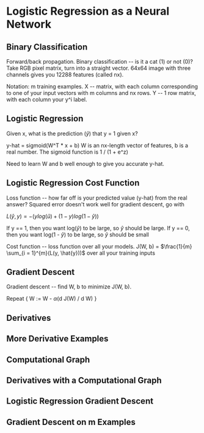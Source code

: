 # Logistic Regression as a Neural Network

## Binary Classification
Forward/back propagation.
Binary classification -- is it a cat (1) or not (0)?
Take RGB pixel matrix, turn into a straight vector. 64x64 image with three channels gives you 12288 features (called nx).

Notation:
m training examples.
X -- matrix, with each column corresponding to one of your input vectors with m columns and nx rows. Y -- 1 row matrix, with each column your y^i label.

## Logistic Regression
Given x, what is the prediction ($\hat{y}$) that y = 1 given x?

y-hat = sigmoid(W^T * x + b)
W is an nx-length vector of features, b is a real number.
The sigmoid function is 1 / (1 + e^z)

Need to learn W and b well enough to give you accurate y-hat.

## Logistic Regression Cost Function
Loss function -- how far off is your predicted value (y-hat) from the real answer? Squared error doesn't work well for gradient descent, go with

$L(\hat{y}, y) = -(y log(\hat{u}) + (1 - y) log(1 - \hat{y}))$

If y == 1, then you want log($\hat{y}$) to be large, so $\hat{y}$ should be large.
If y == 0, then you want log(1 - $\hat{y}$) to be large, so $\hat{y}$ should be small

Cost function -- loss function over all your models.
J(W, b) = $\frac{1}{m} \sum_{i = 1}^{m}(L(y, \hat{y}))$ over all your training inputs

## Gradient Descent
Gradient descent -- find W, b to minimize J(W, b).

Repeat {
  W := W - $\alpha$(d J(W) / d W)
}

## Derivatives

## More Derivative Examples

## Computational Graph

## Derivatives with a Computational Graph

## Logistic Regression Gradient Descent

## Gradient Descent on m Examples
